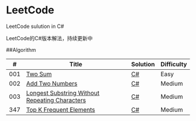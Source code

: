 # LeetCode
LeetCode sulution in C#

LeetCode的C#版本解法，持续更新中

##Algorithm


| # | Title | Solution | Difficulty |
|---| ----- | -------- | ---------- |
|001|[Two Sum](https://leetcode.com/problems/two-sum/) | [C#](./C#/001_TwoSum.cs)|Easy|
|002|[Add Two Numbers](https://leetcode.com/problems/add-two-numbers/) | [C#](./C#/002_AddTwoNumbers.cs)|Medium|
|003|[Longest Substring Without Repeating Characters](https://leetcode.com/problems/longest-substring-without-repeating-characters/) | [C#](./C#/003_LongestSubstringWithoutRepeatingCharacters.cs)|Medium|
|347|[Top K Frequent Elements](https://leetcode.com/problems/top-k-frequent-elements/) | [C#](./C#/347_TopKFrequentElements.cs)|Medium|

